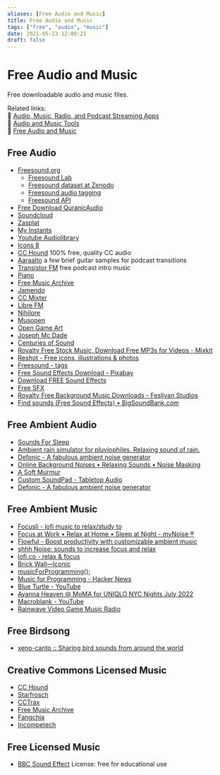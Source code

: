 ```yaml
---
aliases: [Free Audio and Music]
title: Free Audio and Music
tags: ["free", "audio", "music"]
date: 2021-05-23 12:09:21
draft: false
---
```


# Free Audio and Music

Free downloadable audio and music files.

Related links:  
🔗 [Audio, Music, Radio, and Podcast Streaming Apps](audio-streaming.md)  
🔗 [Audio and Music Tools](audio-tool.md)  
🔗 [Free Audio and Music](free-audio.md)  

## Free Audio

- [Freesound.org](https://freesound.org/)
    - [Freesound Lab](https://labs.freesound.org/)
    - [Freesound dataset at Zenodo](https://zenodo.org/record/4060432#.X3xrgi8RqL4)
    - [Freesound audio tagging](http://dcase.community/challenge2019/task-audio-tagging)
    - [Freesound API](https://freesound.org/docs/api/)
- [Free Download QuranicAudio](https://download.quranicaudio.com/)
- [Soundcloud](https://soundcloud.com)
- [Zasplat](https://www.zapsplat.com/)
- [My Instants](https://www.myinstants.com)
- [Youtube Audiolibrary](https://www.youtube.com/audiolibrary/music?nv=1)
- [Icons 8](https://www.icons8.com/music)
- [CC Hound](https://www.cchound.com) 100% free, quality CC audio
- [Aaraalto](https://www.aaraalto.com/sounds) a few brief guitar samples for podcast transitions
- [Transistor FM](https://www.transistor.fm/free-podcast-intro-music) free podcast intro music
- [Piano](https://www.pianobook.co.uk/)
- [Free Music Archive](https://freemusicarchive.org/)
- [Jamendo](https://www.jamendo.com/)
- [CC Mixter](http://ccmixter.org/)
- [Libre FM](https://libre.fm/listen.php)
- [Nihilore](http://www.nihilore.com/)
- [Musopen](https://musopen.org/)
- [Open Game Art](https://opengameart.org/)
- [Joseph Mc Dade](https://josephmcdade.com/music)
- [Centuries of Sound](https://centuriesofsound.com/)
- [Royalty Free Stock Music, Download Free MP3s for Videos - Mixkit](https://mixkit.co/free-stock-music/)
- [Reshot - Free icons, illustrations & photos](https://www.reshot.com/?utm_source=mixkit&utm_campaign=mixkit-header)
- [Freesound - tags](https://freesound.org/browse/tags/)
- [Free Sound Effects Download - Pixabay](https://pixabay.com/sound-effects/)
- [Download FREE Sound Effects](https://www.zapsplat.com/)
- [Free SFX](https://freesfx.co.uk/Music.aspx)
- [Royalty Free Background Music Downloads - Fesliyan Studios](https://www.fesliyanstudios.com/)
- [Find sounds (Free Sound Effects) • BigSoundBank.com](https://bigsoundbank.com/search)

## Free Ambient Audio

- [Sounds For Sleep](https://sounds4sleep.com/#0)
- [Ambient rain simulator for pluviophiles. Relaxing sound of rain.](https://pluvior.com/)
- [Defonic - A fabulous ambient noise generator](https://defonic.com/)
- [Online Background Noises • Relaxing Sounds • Noise Masking](https://noises.online/)
- [A Soft Murmur](https://asoftmurmur.com/)
- [Custom SoundPad - Tabletop Audio](https://tabletopaudio.com/custom_sp.html)
- [Defonic - A fabulous ambient noise generator](https://defonic.com/)

## Free Ambient Music

- [Focusli - lofi music to relax/study to](https://www.focusli.com/)
- [Focus at Work • Relax at Home • Sleep at Night - myNoise ®](https://mynoise.net/)
- [Flowful - Boost productivity with customizable ambient music](https://www.flowful.app/)
- [shhh Noise: sounds to increase focus and relax](https://www.shhhnoise.com/?ref=insanelyusefulwebsites)
- [lofi.co - relax & focus](https://lofi.co/)
- [Brick Wall—Iconic](https://iconic.app/brick-wall/)
- [musicForProgramming();](https://musicforprogramming.net/latest/)
- [Music for Programming - Hacker News](https://news.ycombinator.com/item?id=32009440)
- [Blue Turtle - YouTube](https://www.youtube.com/c/BlueTurtle/videos)
- [Ayanna Heaven @ MoMA for UNIQLO NYC Nights July 2022](https://wfh.dj/)
- [Macroblank - YouTube](https://www.youtube.com/c/Macroblank)
- [Rainwave Video Game Music Radio](https://rainwave.cc/all/)

## Free Birdsong

- [xeno-canto :: Sharing bird sounds from around the world](https://www.xeno-canto.org/)

## Creative Commons Licensed Music

- [CC Hound](https://cchound.com/)
- [Starfrosch](https://starfrosch.com/)
- [CCTrax](https://cctrax.com/)
- [Free Music Archive](https://freemusicarchive.org/)
- [Fangchia](https://media.fangchia.com/)
- [Incompetech](https://incompetech.filmmusic.io/search/)

## Free Licensed Music

- [BBC Sound Effect](https://bbcsfx.acropolis.org.uk/) License: free for educational use
